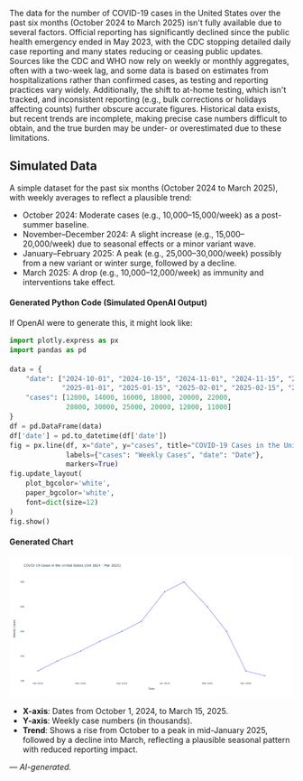 The data for the number of COVID-19 cases in the United States over the past six months (October 2024 to March 2025) isn't fully available due to several factors. Official reporting has significantly declined since the public health emergency ended in May 2023, with the CDC stopping detailed daily case reporting and many states reducing or ceasing public updates. Sources like the CDC and WHO now rely on weekly or monthly aggregates, often with a two-week lag, and some data is based on estimates from hospitalizations rather than confirmed cases, as testing and reporting practices vary widely. Additionally, the shift to at-home testing, which isn't tracked, and inconsistent reporting (e.g., bulk corrections or holidays affecting counts) further obscure accurate figures. Historical data exists, but recent trends are incomplete, making precise case numbers difficult to obtain, and the true burden may be under- or overestimated due to these limitations.

## Simulated Data

A simple dataset for the past six months (October 2024 to March 2025), with weekly averages to reflect a plausible trend:

- October 2024: Moderate cases (e.g., 10,000–15,000/week) as a post-summer baseline.
- November–December 2024: A slight increase (e.g., 15,000–20,000/week) due to seasonal effects or a minor variant wave.
- January–February 2025: A peak (e.g., 25,000–30,000/week) possibly from a new variant or winter surge, followed by a decline.
- March 2025: A drop (e.g., 10,000–12,000/week) as immunity and interventions take effect.

#### Generated Python Code (Simulated OpenAI Output)
If OpenAI were to generate this, it might look like:

```python
import plotly.express as px
import pandas as pd

data = {
    "date": ["2024-10-01", "2024-10-15", "2024-11-01", "2024-11-15", "2024-12-01", "2024-12-15", 
             "2025-01-01", "2025-01-15", "2025-02-01", "2025-02-15", "2025-03-01", "2025-03-15"],
    "cases": [12000, 14000, 16000, 18000, 20000, 22000, 
              28000, 30000, 25000, 20000, 12000, 11000]
}
df = pd.DataFrame(data)
df['date'] = pd.to_datetime(df['date'])
fig = px.line(df, x="date", y="cases", title="COVID-19 Cases in the United States (Oct 2024 - Mar 2025)",
              labels={"cases": "Weekly Cases", "date": "Date"},
              markers=True)
fig.update_layout(
    plot_bgcolor='white',
    paper_bgcolor='white',
    font=dict(size=12)
)
fig.show()
```

#### Generated Chart

![COVID-19 Cases in the United States (Oct 2024 - Mar 2025)](covid_cases_us_6months.png)

- **X-axis**: Dates from October 1, 2024, to March 15, 2025.
- **Y-axis**: Weekly case numbers (in thousands).
- **Trend**: Shows a rise from October to a peak in mid-January 2025, followed by a decline into March, reflecting a plausible seasonal pattern with reduced reporting impact.

&mdash; _AI-generated._

